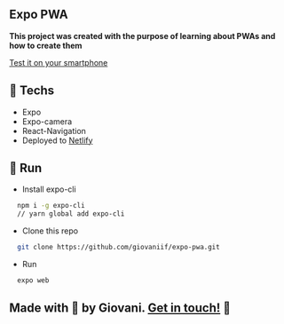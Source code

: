 ## Expo PWA
**This project was created with the purpose of learning about PWAs and how to create them**

[Test it on your smartphone](https://5efaa179495371a6abd2f0c6--mystifying-joliot-439838.netlify.app/)

## 🚀 Techs
- Expo
- Expo-camera
- React-Navigation
- Deployed to [Netlify](https://5efaa179495371a6abd2f0c6--mystifying-joliot-439838.netlify.app/)

## 🐰 Run
- Install expo-cli

```bash
  npm i -g expo-cli
  // yarn global add expo-cli
```

- Clone this repo
```bash
  git clone https://github.com/giovaniif/expo-pwa.git
```

- Run
```bash
  expo web
```

## Made with 💜 by Giovani. [Get in touch!](https://www.linkedin.com/in/giovani-ricco-farias-b97316186/) 👋